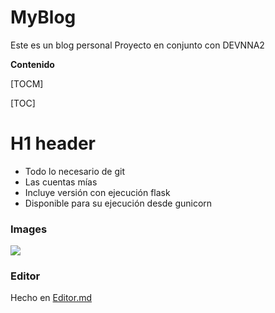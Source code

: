 # MyBlog
Este es un blog personal 
Proyecto en conjunto con DEVNNA2



**Contenido**

[TOCM]

[TOC]

# H1 header
* Todo lo necesario de git
* Las cuentas mías
* Incluye versión con ejecución flask
* Disponible para su ejecución desde gunicorn
### Images

![](https://upload.wikimedia.org/wikipedia/commons/4/41/Noun_project_network_icon_1365244_cc.svg)

### Editor

Hecho en [Editor.md](https://pandao.github.io/editor.md/en.html "Editor.md")